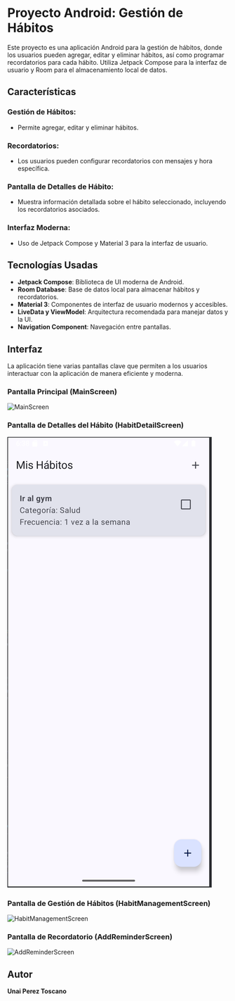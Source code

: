 # Proyecto Android: Gestión de Hábitos

Este proyecto es una aplicación Android para la gestión de hábitos, donde los usuarios pueden agregar, editar y eliminar hábitos, así como programar recordatorios para cada hábito. Utiliza Jetpack Compose para la interfaz de usuario y Room para el almacenamiento local de datos.

## Características

### Gestión de Hábitos:
- Permite agregar, editar y eliminar hábitos.

### Recordatorios:
- Los usuarios pueden configurar recordatorios con mensajes y hora específica.

### Pantalla de Detalles de Hábito:
- Muestra información detallada sobre el hábito seleccionado, incluyendo los recordatorios asociados.

### Interfaz Moderna:
- Uso de Jetpack Compose y Material 3 para la interfaz de usuario.

## Tecnologías Usadas

- **Jetpack Compose**: Biblioteca de UI moderna de Android.
- **Room Database**: Base de datos local para almacenar hábitos y recordatorios.
- **Material 3**: Componentes de interfaz de usuario modernos y accesibles.
- **LiveData y ViewModel**: Arquitectura recomendada para manejar datos y la UI.
- **Navigation Component**: Navegación entre pantallas.

## Interfaz

La aplicación tiene varias pantallas clave que permiten a los usuarios interactuar con la aplicación de manera eficiente y moderna.

### Pantalla Principal (MainScreen)
![MainScreen]()


### Pantalla de Detalles del Hábito (HabitDetailScreen)
![HabitDetailScreen](https://github.com/unai5665/ProyectoAndroidFinal/blob/master/MainScreen.PNG)


### Pantalla de Gestión de Hábitos (HabitManagementScreen)
![HabitManagementScreen]()


### Pantalla de Recordatorio (AddReminderScreen)
![AddReminderScreen]()


## Autor
**Unai Perez Toscano**
